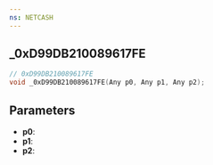 ```yaml
---
ns: NETCASH
---
```

## _0xD99DB210089617FE

```c
// 0xD99DB210089617FE
void _0xD99DB210089617FE(Any p0, Any p1, Any p2);
```


## Parameters
* **p0**: 
* **p1**: 
* **p2**: 

